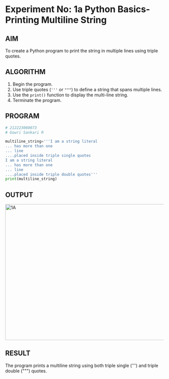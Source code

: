# Experiment No: 1a Python Basics- Printing Multiline String

## AIM  
To create a Python program to print the string in multiple lines using triple quotes.

## ALGORITHM  
1. Begin the program.  
2. Use triple quotes (`'''` or `"""`) to define a string that spans multiple lines.  
3. Use the `print()` function to display the multi-line string.  
4. Terminate the program.

## PROGRAM
```python
# 212223060073
# Gowri Sankari R

multiline_string='''I am a string literal
... has more than one
... line
....placed inside triple single quotes
I am a string literal
... has more than one
... line
....placed inside triple double quotes'''
print(multiline_string)
```
## OUTPUT
<img width="1183" height="431" alt="1A" src="https://github.com/user-attachments/assets/15cc90cf-2998-43fb-ae05-0262b57bf7cf" />


## RESULT
The program prints a multiline string using both triple single (''') and triple double (""") quotes.


